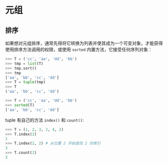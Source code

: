 # 元组

## 排序

如果想对元组排序，通常先得将它转换为列表并使其成为一个可变对象，才能获得使用排序方法调用的权限，或使用 `sorted` 内置方法，它接受任何序列对象：

```py
>>> T = ('cc', 'aa', 'dd', 'bb')
>>> tmp = list(T)
>>> tmp.sort()
>>> tmp
['aa', 'bb', 'cc', 'dd']
>>> T = tuple(tmp)
>>> T
('aa', 'bb', 'cc', 'dd')

>>> T = ('cc', 'aa', 'dd', 'bb')
>>> sorted(T)
['aa', 'bb', 'cc', 'dd']
```

tuple 有自己的方法 `index()` 和 `count()`:

```py
>>> T = (1, 2, 3, 2, 4, 2)
>>> T.index(2)
1
>>> T.index(2, 2) # 从位置 2 开始查找 2 的索引
3
>>> T.count(2)
3
```